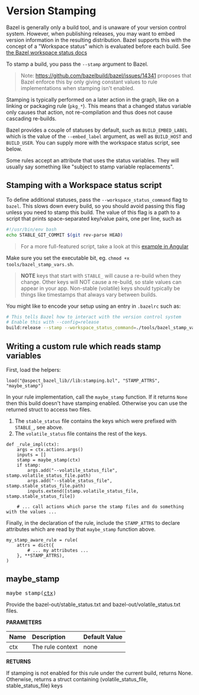 <!-- Generated with Stardoc: http://skydoc.bazel.build -->

# Version Stamping

Bazel is generally only a build tool, and is unaware of your version control system.
However, when publishing releases, you may want to embed version information in the resulting distribution.
Bazel supports this with the concept of a "Workspace status" which is evaluated before each build.
See [the Bazel workspace status docs](https://docs.bazel.build/versions/master/user-manual.html#workspace_status)

To stamp a build, you pass the `--stamp` argument to Bazel.

> Note: https://github.com/bazelbuild/bazel/issues/14341 proposes that Bazel enforce this by
> only giving constant values to rule implementations when stamping isn't enabled.

Stamping is typically performed on a later action in the graph, like on a linking or packaging rule (`pkg_*`).
This means that a changed status variable only causes that action, not re-compilation and thus does not cause cascading re-builds.

Bazel provides a couple of statuses by default, such as `BUILD_EMBED_LABEL` which is the value of the `--embed_label`
argument, as well as `BUILD_HOST` and `BUILD_USER`. You can supply more with the workspace status script, see below.

Some rules accept an attribute that uses the status variables.
They will usually say something like "subject to stamp variable replacements".

## Stamping with a Workspace status script

To define additional statuses, pass the `--workspace_status_command` flag to `bazel`.
This slows down every build, so you should avoid passing this flag unless you need to stamp this build.
The value of this flag is a path to a script that prints space-separated key/value pairs, one per line, such as

```bash
#!/usr/bin/env bash
echo STABLE_GIT_COMMIT $(git rev-parse HEAD)
```
> For a more full-featured script, take a look at this [example in Angular]

Make sure you set the executable bit, eg. `chmod +x tools/bazel_stamp_vars.sh`.

> **NOTE** keys that start with `STABLE_` will cause a re-build when they change.
> Other keys will NOT cause a re-build, so stale values can appear in your app.
> Non-stable (volatile) keys should typically be things like timestamps that always vary between builds.

You might like to encode your setup using an entry in `.bazelrc` such as:

```sh
# This tells Bazel how to interact with the version control system
# Enable this with --config=release
build:release --stamp --workspace_status_command=./tools/bazel_stamp_vars.sh
```

[example in Angular]: https://github.com/angular/angular/blob/df274b478e6597cb1a2f31bb9f599281065aa250/dev-infra/release/env-stamp.ts

## Writing a custom rule which reads stamp variables

First, load the helpers:

```starlark
load("@aspect_bazel_lib//lib:stamping.bzl", "STAMP_ATTRS", "maybe_stamp")
```

In your rule implementation, call the `maybe_stamp` function.
If it returns `None` then this build doesn't have stamping enabled.
Otherwise you can use the returned struct to access two files.

1. The `stable_status` file contains the keys which were prefixed with `STABLE_`, see above.
2. The `volatile_status` file contains the rest of the keys.

```starlark
def _rule_impl(ctx):
    args = ctx.actions.args()
    inputs = []
    stamp = maybe_stamp(ctx)
    if stamp:
        args.add("--volatile_status_file", stamp.volatile_status_file.path)
        args.add("--stable_status_file", stamp.stable_status_file.path)
        inputs.extend([stamp.volatile_status_file, stamp.stable_status_file])

    # ... call actions which parse the stamp files and do something with the values ...
```

Finally, in the declaration of the rule, include the `STAMP_ATTRS` to declare attributes
which are read by that `maybe_stamp` function above.

```starlark
my_stamp_aware_rule = rule(
    attrs = dict({
        # ... my attributes ...
    }, **STAMP_ATTRS),
)
```


<a id="maybe_stamp"></a>

## maybe_stamp

<pre>
maybe_stamp(<a href="#maybe_stamp-ctx">ctx</a>)
</pre>

Provide the bazel-out/stable_status.txt and bazel-out/volatile_status.txt files.

**PARAMETERS**


| Name  | Description | Default Value |
| :------------- | :------------- | :------------- |
| <a id="maybe_stamp-ctx"></a>ctx |  The rule context   |  none |

**RETURNS**

If stamping is not enabled for this rule under the current build, returns None.
  Otherwise, returns a struct containing (volatile_status_file, stable_status_file) keys


